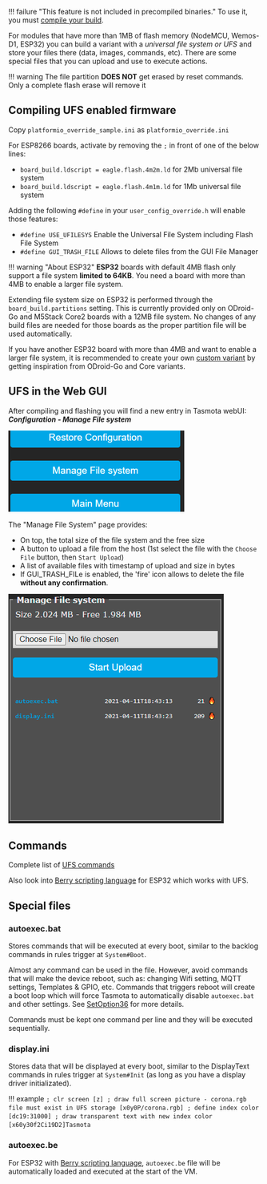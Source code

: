 !!! failure "This feature is not included in precompiled binaries."
To use it, you must [compile your build](Compile-your-build).

For modules that have more than 1MB of flash memory (NodeMCU, Wemos-D1, ESP32) you can build a variant 
with a _universal file system or UFS_ and store your files there (data, images, commands, etc).
There are some special files that you can upload and use to execute actions.

!!! warning
    The file partition **DOES NOT** get erased by reset commands. Only a complete flash erase will remove it

## Compiling UFS enabled firmware

Copy `platformio_override_sample.ini` as `platformio_override.ini`

For ESP8266 boards, activate by removing the `;` in front of one of the below lines:

* `board_build.ldscript = eagle.flash.4m2m.ld` for 2Mb universal file system    
* `board_build.ldscript = eagle.flash.4m1m.ld` for 1Mb universal file system

Adding the following `#define` in your `user_config_override.h` will enable those features:

* `#define USE_UFILESYS`   Enable the Universal File System including Flash File System
* `#define GUI_TRASH_FILE` Allows to delete files from the GUI File Manager

!!! warning "About ESP32"
    **ESP32** boards with default 4MB flash only support a file system **limited to 64KB**. You need a board with more 
    than 4MB to enable a larger file system.

Extending file system size on ESP32 is performed through the `board_build.partitions` setting. 
This is currently provided only on ODroid-Go and M5Stack Core2 boards with a 12MB file system. No changes
of any build files are needed for those boards as the proper partition file will be used automatically.

If you have another ESP32 board with more than 4MB and want to enable a larger file system, it is recommended 
to create your own [custom variant](Compile-your-build#defining-multiple-custom-firmwares)
by getting inspiration from ODroid-Go and Core variants.

## UFS in the Web GUI

After compiling and flashing you will find a new entry in Tasmota webUI: ***Configuration - Manage File system***

![Manage File System button](_media/ufs_menu_manage.png)

The "Manage File System" page provides:

* On top, the total size of the file system and the free size
* A button to upload a file from the host (1st select the file with the `Choose File` button, then `Start Upload`)
* A list of available files with timestamp of upload and size in bytes
* If GUI_TRASH_FILe is enabled, the 'fire' icon allows to delete the file **without any confirmation**.

![Manage File System page](_media/ufs_manage_file_system.png)

## Commands
Complete list of [UFS commands](Commands#ufs)

Also look into [Berry scripting language](Berry-Scripting#loading-code-from-filesystem) for ESP32 which works with UFS.

## Special files

### autoexec.bat

Stores commands that will be executed at every boot, similar to the backlog commands in rules trigger at `System#Boot`. 

Almost any command can be used in the file. However, avoid commands that will make the device reboot, 
such as: changing Wifi setting, MQTT settings, Templates & GPIO, etc. Commands that triggers reboot
will create a boot loop which will force Tasmota to automatically disable `autoexec.bat` and other settings.
See [SetOption36](Commands#setoption36) for more details.

Commands must be kept one command per line and they will be executed sequentially.

### display.ini

Stores data that will be displayed at every boot, similar to the DisplayText commands in rules trigger at `System#Init` (as long as you have a display driver initializated).

!!! example
    ```
    ; clr screen
    [z]
    ; draw full screen picture - corona.rgb file must exist in UFS storage
    [x0y0P/corona.rgb]
    ; define index color
    [dc19:31000]
    ; draw transparent text with new index color
    [x60y30f2Ci19D2]Tasmota
    ```

### autoexec.be

For ESP32 with [Berry scripting language](Berry-Scripting), `autoexec.be` file will be automatically
loaded and executed at the start of the VM.
